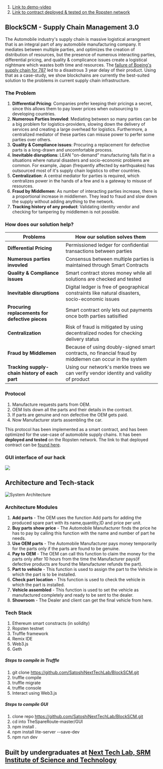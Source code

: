 
1. [Link to demo-video](https://youtu.be/MDTmZL2sXgk)<br>
2. [Link to contract deployed & tested on the Ropsten network](https://ropsten.etherscan.io/tx/0x04410d805f46d05dccd69c5e2a6a7c26d76cbf9403c4792658720df9eb93c1d3) <br>

## BlockSCM - Supply Chain Management 3.0
The Automobile industry's supply chain is massive logistical arrangment that is an integral part of any automobile manufacturing company. It mediates between multiple parties, and optimizes the creation of distribution of resources, but the presence of numerous interacting parties, differential pricing, and quality & complicance issues create a logistical nightmare which wastes both time and resources. The [failure of Boeing's supply chain for 787](http://www.maxqtech.com/3-true-stories-of-supply-chain-management-disasters-and-how-to-avoid-them/) led to a disastrous 3 year delay of their product. Using that as a case-study, we show blockchains are currently the best-suited solution to the problems in current supply chain infrastructure.

### The Problem
1. **Differential Pricing**: Companies prefer keeping their pricings a secret, since this allows them to pay lower prices when outsourcing to developing countries.
2. **Numerous Parties Invovled**: Mediating between so many parties can be a big problem for logistics-providers, slowing down the delivery of services and creating a large overhead for logistics. Furthermore, a centralized mediator of these parties can misuse power to perfer some parties over others.
3. **Quality & Compliance issues**: Procuring a replacement for defective parts is a long-drawn and uncomfortable process.
4. **Inevitable disruptions**: LEAN "on-demand" manufacturing falls flat in a situations where natural disasters and socio-economic problems are common. For example, Japan (frequently affected by earthquakes) has outsourced most of it's supply chain logistics to other countries.
7. **Centralization**: A central mediator for parties is required, which centralizes power in the hands of a few and is a gateway to misuse of resources.
8. **Fraud by Middlemen**: As number of interacting parties increase, there is a proportional increase in middlemen. They lead to fraud and slow down the supply without adding anything to the network.
9. **Tracking history of any product**: Validating identity vendor and checking for tampering by middlemen is not possible.

### How does our solution help?

| Problems | How our solution solves them |
| --- | --- |
| **Differential Pricing** | Permissioned ledger for confidential transactions between parties |
| **Numerous parties invovled** | Consensus between multiple parties is maintained through Smart Contracts |
|  **Quality & Compliance issues** | Smart contract stores money while all solutions are checked and tested |
| **Inevitable disruptions** | Digital ledger is free of geographical constraints like natural disasters, socio-economic issues |       
| **Procuring replacements for defective pieces** | Smart contract only lets out payments once both parties satisified |
| **Centralization** | Risk of fraud is mitigated by using decentralized nodes for checking delivery status |
| **Fraud by Middlemen** | Because of using doubly-signed smart contracts, no financial fraud by middlemen can occur in the system |
| **Tracking supply-chain history of each part** | Using our network's merkle trees we can verify vendor identity and validity of product |

### Protocol

1. Manufacture requests parts from OEM.
2. OEM lists down all the parts and their details in the contract.
3. If parts are genuine and non defective the OEM gets paid.
4. Now Manufacturer starts assembling the car.

This protocol has been implemented as a smart contract, and has been optimized for the use-case of automobile supply chains. It has been **deployed and tested** on the Ropsten network. The link to that deployed contract can be [found here](https://ropsten.etherscan.io/tx/0x04410d805f46d05dccd69c5e2a6a7c26d76cbf9403c4792658720df9eb93c1d3).


### GUI interface of our hack
<img src="https://raw.githubusercontent.com/SatoshiNextTechLab/TheSpareRoute/master/GUI%20SCM.png">


## Architecture and Tech-stack

![System Architecture](https://raw.githubusercontent.com/SatoshiNextTechLab/TheSpareRoute/master/UML%20SCM.jpg)


### Architecture Modules
1. **Add parts** - The OEM uses the function Add parts for adding the produced spare part with its name,quantity,ID and price per unit.
2. **Buy parts show price** - The Automobile Manufacturer finds the price he has to pay by calling this function with the name and number of part he needs.
3. **Use OEM parts** - The Automobile Manufacturer pays money temporarily for the parts only if the parts are found to be genuine.
4. **Pay to OEM** - The OEM can call this function to claim the money for the parts only after 10 hours from the time the Manufacturer pays(if defective products are found the Manufacturer refunds the part).
5. **Part to vehicle** - This function is used to assign the part to the Vehicle in which the part is to be installed.
6. **Check part location** - This function is used to check the vehicle in which the part is installed.
7. **Vehicle assembled** - This function is used to set the vehicle as manufactured completely and ready to be sent to the dealer.
8. **Showroom** - The Dealer and client can get the final vehicle from here.

### Tech Stack
1. Ethereum smart constracts (in solidity)
2. Ropsten testnet  
3. Truffle framework
4. Remix IDE
5. Web3.js
6. Geth

##### Steps to compile in Truffle
1. git clone https://github.com/SatoshiNextTechLab/BlockSCM.git
2. truffle compile
3. truffle migrate
4. truffle console
5. Interact using Web3.js

##### Steps to compile GUI
1. clone repo https://github.com/SatoshiNextTechLab/BlockSCM.git
2. cd into TheSpareRoute-master/GUI
2. npm install .
3. npm install lite-server --save-dev
3. npm run dev

## Built by undergraduates at [Next Tech Lab, SRM Institute of Science and Technology](http://nextech.io/index2.html)
